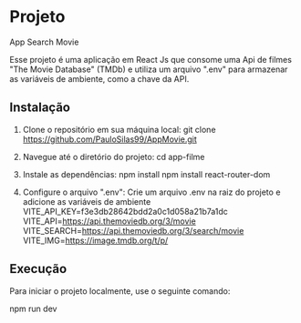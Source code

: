 
#  Projeto

App Search Movie

Esse projeto é uma aplicação em React Js que consome uma Api de filmes "The Movie Database" (TMDb) e utiliza um arquivo ".env" para armazenar as variáveis de ambiente, como a chave da API.

## Instalação

1. Clone o repositório em sua máquina local:
    git clone https://github.com/PauloSilas99/AppMovie.git

2. Navegue até o diretório do projeto:
    cd app-filme

3. Instale as dependências:
    npm install
    npm install react-router-dom

4. Configure o arquivo ".env":
    Crie um arquivo .env na raiz do projeto e adicione as variáveis de ambiente
    VITE_API_KEY=f3e3db28642bdd2a0c1d058a21b7a1dc
    VITE_API=https://api.themoviedb.org/3/movie
    VITE_SEARCH=https://api.themoviedb.org/3/search/movie
    VITE_IMG=https://image.tmdb.org/t/p/

## Execução

Para iniciar o projeto localmente, use o seguinte comando:

npm run dev
